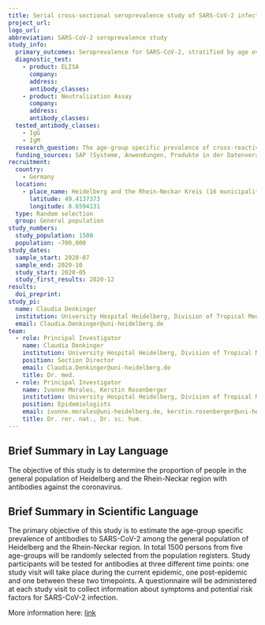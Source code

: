 ```yaml
---
title: Serial cross-sectional seroprevalence study of SARS-CoV-2 infection during and post-epidemic periods in Heidelberg and the Rhein-Neckar region, Germany
project_url: 
logo_url: 
abbreviation: SARS-CoV-2 seroprevalence study
study_info:
  primary_outcomes: Seroprevalence for SARS-CoV-2, stratified by age over time
  diagnostic_test:
    - product: ELISA
      company: 
      address: 
      antibody_classes:
    - product: Neutralization Assay
      company: 
      address: 
      antibody_classes:
  tested_antibody_classes:
    - IgG
    - IgM
  research_question: The age-group specific prevalence of cross-reactive antibodies to SARS-CoV-2 among the general population of Heidelberg and the Rhein-Neckar region (RNR) in Germany
  funding_sources: SAP (Systeme, Anwendungen, Produkte in der Datenverarbeitung)
recruitment:
  country:
    - Germany
  location:
    - place_name: Heidelberg and the Rhein-Neckar Kreis (16 municipalities in total)
      latitude: 49.4137373
      longitude: 8.6594131
  type: Random selection
  group: General population
study_numbers:
  study_population: 1500
  population: ~700,000
study_dates:
  sample_start: 2020-07
  sample_end: 2020-10
  study_start: 2020-05
  study_first_results: 2020-12
results:
  doi_preprint: 
study_pi:
  name: Claudia Denkinger
  institution: University Hospital Heidelberg, Division of Tropical Medicine
  email: Claudia.Denkinger@uni-heidelberg.de
team:
  - role: Principal Investigator
    name: Claudia Denkinger
    institution: University Hospital Heidelberg, Division of Tropical Medicine
    position: Section Director
    email: Claudia.Denkinger@uni-heidelberg.de
    title: Dr. med.
  - role: Principal Investigator
    name: Ivonne Morales, Kerstin Rosenberger
    institution: University Hospital Heidelberg, Division of Tropical Medicine
    position: Epidemiologists
    email: ivonne.morales@uni-heidelberg.de, kerstin.rosenberger@uni-heidelberg.de
    title: Dr. rer. nat., Dr. sc. hum. 
---
```


## Brief Summary in Lay Language
The objective of this study is to determine the proportion of people in the general population of Heidelberg and the Rhein-Neckar region with antibodies against the coronavirus.

## Brief Summary in Scientific Language
The primary objective of this study is to estimate the age-group specific prevalence of antibodies to SARS-CoV-2 among the general population of Heidelberg and the Rhein-Neckar region. In total 1500 persons from five age-groups will be randomly selected from the population registers. Study participants will be tested for antibodies at three different time points: one study visit will take place during the current epidemic, one post-epidemic and one between these two timepoints. A questionnaire will be administered at each study visit to collect information about symptoms and potential risk factors for SARS-CoV-2 infection.

More information here: [link](https://www.drks.de/drks_web/setLocale_EN.do)
